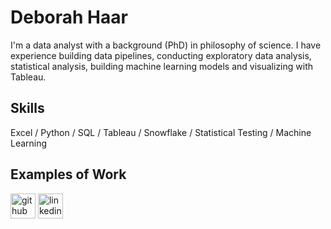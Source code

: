 <!--
**dlhaar/dlhaar** is a ✨ _special_ ✨ repository because its `README.md` (this file) appears on your GitHub profile.

Here are some ideas to get you started:

- 🔭 I’m currently working on ...
- 🌱 I’m currently learning ...
- 👯 I’m looking to collaborate on ...
- 🤔 I’m looking for help with ...
- 💬 Ask me about ...
- 📫 How to reach me: ...
- 😄 Pronouns: ...
- ⚡ Fun fact: ...
-->

# Deborah Haar

I'm a data analyst with a background (PhD) in philosophy of science. I have experience building data pipelines, conducting exploratory data analysis, statistical analysis, building machine learning models and visualizing with Tableau.

## Skills

Excel / Python / SQL / Tableau / Snowflake / Statistical Testing / Machine Learning

## Examples of Work




[<img src='https://cdn.jsdelivr.net/npm/simple-icons@3.0.1/icons/github.svg' alt='github' height='40'>](https://github.com/dlhaar)  [<img src='https://cdn.jsdelivr.net/npm/simple-icons@3.0.1/icons/linkedin.svg' alt='linkedin' height='40'>](https://www.linkedin.com/in/https://www.linkedin.com/in/deborahlhaar//)  

